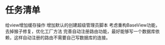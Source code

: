 # 任务清单

给view增加缓存操作
增加默认的创建超级管理员脚本
考虑重构BaseView功能，去掉猴子修复，优化工厂方法
完善自动注册路由功能，最好能够写一个数据库依赖，这样自动注册的路由不需要自己写数据库的连接。